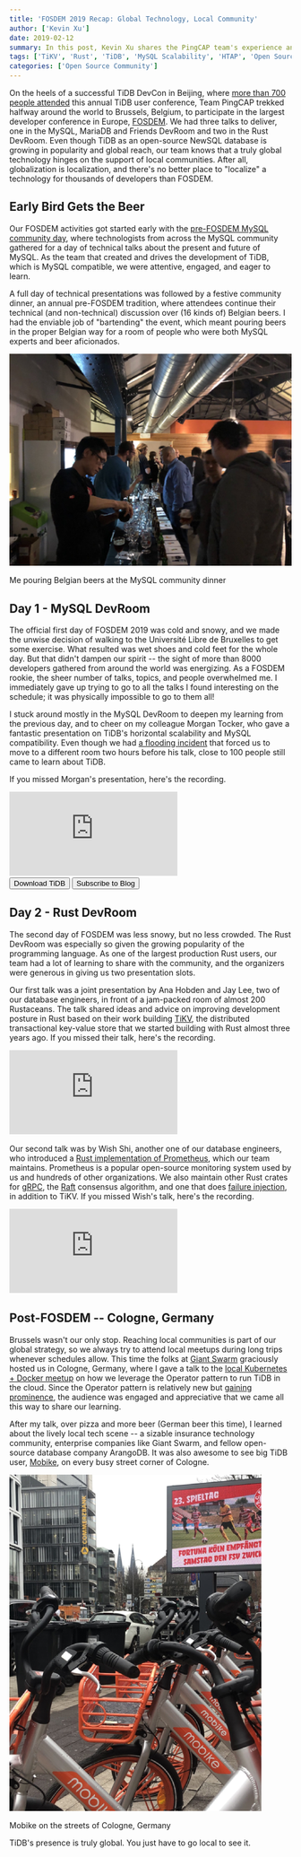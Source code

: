 ```yaml
---
title: 'FOSDEM 2019 Recap: Global Technology, Local Community'
author: ['Kevin Xu']
date: 2019-02-12
summary: In this post, Kevin Xu shares the PingCAP team's experience and activities at FOSDEM 2019, including three talks they delivered at the conference -- the first one about TiDB and its architecture, horizontal scalability and MySQL compatibility, the second about improving development posture in Rust based on the work building TiKV, and the last about Rust implementation of Prometheus.
tags: ['TiKV', 'Rust', 'TiDB', 'MySQL Scalability', 'HTAP', 'Open Source Community']
categories: ['Open Source Community']
---
```


On the heels of a successful TiDB DevCon in Beijing, where [more than 700 people attended](https://pingcap.com/blog/tidb-3.0-beta-stability-at-scale/) this annual TiDB user conference, Team PingCAP trekked halfway around the world to Brussels, Belgium, to participate in the largest developer conference in Europe, [FOSDEM](https://fosdem.org/2019/). We had three talks to deliver, one in the MySQL, MariaDB and Friends DevRoom and two in the Rust DevRoom. Even though TiDB as an open-source NewSQL database is growing in popularity and global reach, our team knows that a truly global technology hinges on the support of local communities. After all, globalization is localization, and there's no better place to "localize" a technology for thousands of developers than FOSDEM.

## Early Bird Gets the Beer

Our FOSDEM activities got started early with the [pre-FOSDEM MySQL community day](https://lefred.be/content/pre-fosdem-mysql-day-2019/), where technologists from across the MySQL community gathered for a day of technical talks about the present and future of MySQL. As the team that created and drives the development of TiDB, which is MySQL compatible, we were attentive, engaged, and eager to learn.

A full day of technical presentations was followed by a festive community dinner, an annual pre-FOSDEM tradition, where attendees continue their technical (and non-technical) discussion over (16 kinds of) Belgian beers. I had the enviable job of "bartending" the event, which meant pouring beers in the proper Belgian way for a room of people who were both MySQL experts and beer aficionados.

![Me pouring Belgian beers at the MySQL community dinner](media/me-pouring-belgian-beers-at-the-mysql-community-dinner.png)
<div class="caption-center"> Me pouring Belgian beers at the MySQL community dinner </div>

## Day 1 - MySQL DevRoom

The official first day of FOSDEM 2019 was cold and snowy, and we made the unwise decision of walking to the Université Libre de Bruxelles to get some exercise. What resulted was wet shoes and cold feet for the whole day. But that didn't dampen our spirit -- the sight of more than 8000 developers gathered from around the world was energizing. As a FOSDEM rookie, the sheer number of talks, topics, and people overwhelmed me. I immediately gave up trying to go to all the talks I found interesting on the schedule; it was physically impossible to go to them all!

I stuck around mostly in the MySQL DevRoom to deepen my learning from the previous day, and to cheer on my colleague Morgan Tocker, who gave a fantastic presentation on TiDB's horizontal scalability and MySQL compatibility. Even though we had [a flooding incident](https://twitter.com/kevinsxu/status/1091700168502771713) that forced us to move to a different room two hours before his talk, close to 100 people still came to learn about TiDB.

If you missed Morgan's presentation, here's the recording.

<iframe src="https://player.vimeo.com/video/315525849" frameborder="0" allowFullScreen mozallowfullscreen webkitAllowFullScreen></iframe>

<div class="trackable-btns">
    <a href="/download" onclick="trackViews('FOSDEM 2019 Recap: Global Technology, Local Community', 'download-tidb-btn-middle')"><button>Download TiDB</button></a>
    <a href="https://share.hsforms.com/1e2W03wLJQQKPd1d9rCbj_Q2npzm" onclick="trackViews('FOSDEM 2019 Recap: Global Technology, Local Community', 'subscribe-blog-btn-middle')"><button>Subscribe to Blog</button></a>
</div>

## Day 2 - Rust DevRoom

The second day of FOSDEM was less snowy, but no less crowded. The Rust DevRoom was especially so given the growing popularity of the programming language. As one of the largest production Rust users, our team had a lot of learning to share with the community, and the organizers were generous in giving us two presentation slots.

Our first talk was a joint presentation by Ana Hobden and Jay Lee, two of our database engineers, in front of a jam-packed room of almost 200 Rustaceans. The talk shared ideas and advice on improving development posture in Rust based on their work building [TiKV](https://github.com/tikv/tikv), the distributed transactional key-value store that we started building with Rust almost three years ago. If you missed their talk, here's the recording.

<iframe src="https://player.vimeo.com/video/315526372" frameborder="0" allowFullScreen mozallowfullscreen webkitAllowFullScreen></iframe>

Our second talk was by Wish Shi, another one of our database engineers, who introduced a [Rust implementation of Prometheus](https://github.com/pingcap/rust-prometheus), which our team maintains. Prometheus is a popular open-source monitoring system used by us and hundreds of other organizations. We also maintain other Rust crates for [gRPC](https://github.com/pingcap/grpc-rs), the [Raft](https://github.com/pingcap/raft-rs) consensus algorithm, and one that does [failure injection](https://github.com/pingcap/fail-rs), in addition to TiKV. If you missed Wish's talk, here's the recording.

<iframe src="https://player.vimeo.com/video/315527475" frameborder="0" allowFullScreen mozallowfullscreen webkitAllowFullScreen></iframe>

## Post-FOSDEM -- Cologne, Germany

Brussels wasn't our only stop. Reaching local communities is part of our global strategy, so we always try to attend local meetups during long trips whenever schedules allow. This time the folks at [Giant Swarm](https://giantswarm.io/) graciously hosted us in Cologne, Germany, where I gave a talk to the [local Kubernetes + Docker meetup](https://www.meetup.com/Kubernetes-Meetup-Cologne/events/258123715/) on how we leverage the Operator pattern to run TiDB in the cloud. Since the Operator pattern is relatively new but [gaining prominence](https://thenewstack.io/databases-operators-bring-stateful-workloads-to-kubernetes/), the audience was engaged and appreciative that we came all this way to share our learning.

After my talk, over pizza and more beer (German beer this time), I learned about the lively local tech scene -- a sizable insurance technology community, enterprise companies like Giant Swarm, and fellow open-source database company ArangoDB. It was also awesome to see big TiDB user, [Mobike](https://pingcap.com/success-stories/tidb-in-mobike/), on every busy street corner of Cologne.

![Mobike on the streets of Cologne, Germany](media/mobike-on-the-streets-of-cologne-germany.png)
<div class="caption-center"> Mobike on the streets of Cologne, Germany </div>

TiDB's presence is truly global. You just have to go local to see it.
